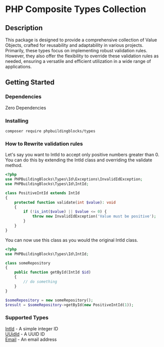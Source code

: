 # PHP Composite Types Collection

## Description

This package is designed to provide a comprehensive collection of Value Objects, crafted for reusability and adaptability in various projects. Primarily, these types focus on implementing robust validation rules. However, they also offer the flexibility to override these validation rules as needed, ensuring a versatile and efficient utilization in a wide range of applications.


## Getting Started

### Dependencies

Zero Dependencies

### Installing

```shell
composer require phpbuildingblocks/types
```

### How to Rewrite validation rules
Let's say you want to IntId to accept only positive numbers greater than 0. You can do this by extending the IntId class and overriding the validate method.

```php
<?php
use PHPBuildingBlocks\Types\Id\Exceptions\InvalidIdException;
use PHPBuildingBlocks\Types\Id\IntId;

class PositiveIntId extends IntId
{
    protected function validate(int $value): void
    {
        if (!is_int($value) || $value <= 0) {
            throw new InvalidIdException('Value must be positive');
        }
    }
}
```
You can now use this class as you would the original IntId class.

```php
<?php
use PHPBuildingBlocks\Types\Id\IntId;

class someRepository
{
    public function getById(IntId $id)
    {
        // do something
    }
}

$someRepository = new someRepository();
$result = $someRepository->getById(new PositiveIntId(1));
```



### Supported Types
[IntId](src/id/IntId.php) - A simple integer ID\
[UUidId](src/id/UuidId.php) - A UUID ID\
[Email](src/email/Email.php) - An email address



